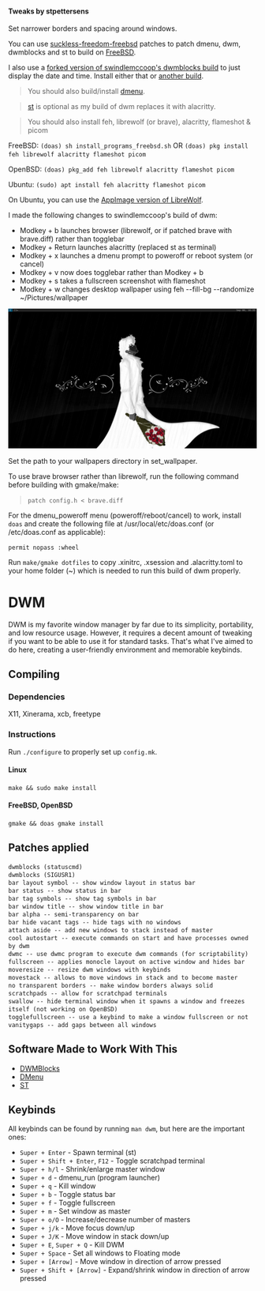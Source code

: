 #### Tweaks by stpettersens
Set narrower borders and spacing around windows.

You can use [suckless-freedom-freebsd](https://github.com/stpettersens/suckless-freedom-freebsd) patches to patch dmenu, dwm, dwmblocks and st
to build on [FreeBSD](https://www.freebsd.org).

I also use a [forked version of swindlemccoop's dwmblocks build](https://github.com/stpettersens/dwmblocks) to just display the date and time.
Install either that or [another build](https://github.com/swindlesmccoop/dwmblocks).

> You should also build/install [dmenu](https://github.com/swindlesmccoop/dmenu).

> [st](https://github.com/swindlesmccoop/st) is optional as my build of dwm replaces it with alacritty.

> You should also install feh, librewolf (or brave), alacritty, flameshot & picom

FreeBSD:
`(doas) sh install_programs_freebsd.sh` OR
`(doas) pkg install feh librewolf alacritty flameshot picom`

OpenBSD:
`(doas) pkg_add feh librewolf alacritty flameshot picom`

Ubuntu:
`(sudo) apt install feh alacritty flameshot picom`

On Ubuntu, you can use the [AppImage version
of LibreWolf](https://librewolf.net/installation/linux). 

I made the following changes to swindlemccoop's build of dwm:

* Modkey + b launches browser (librewolf, or if patched brave with brave.diff) rather than togglebar
* Modkey + Return launches alacritty (replaced st as terminal)
* Modkey + x launches a dmenu prompt to poweroff or reboot system (or cancel)
* Modkey + v now does togglebar rather than Modkey + b
* Modkey + s takes a fullscreen screenshot with flameshot
* Modkey + w changes desktop wallpaper using feh --fill-bg --randomize ~/Pictures/wallpaper

![alt dwm](screenshot.png)

Set the path to your wallpapers directory in set_wallpaper.
  
To use brave browser rather than librewolf, run the 
following command before building with gmake/make:
> `patch config.h < brave.diff`

For the dmenu_poweroff menu (poweroff/reboot/cancel) to work, install `doas`
and create the following file at /usr/local/etc/doas.conf (or /etc/doas.conf as applicable):
```
permit nopass :wheel
```

Run `make/gmake dotfiles` to copy .xinitrc, .xsession and .alacritty.toml to your home folder (~)
which is needed to run this build of dwm properly.

# DWM
DWM is my favorite window manager by far due to its simplicity, portability, and low resource usage. However, it requires a decent amount of tweaking if you want to be able to use it for standard tasks. That's what I've aimed to do here, creating a user-friendly environment and memorable keybinds.

## Compiling
### Dependencies
X11, Xinerama, xcb, freetype
### Instructions
Run `./configure` to properly set up `config.mk`.
#### Linux
`make && sudo make install`
#### FreeBSD, OpenBSD
`gmake && doas gmake install`

## Patches applied
```
dwmblocks (statuscmd)
dwmblocks (SIGUSR1)
bar layout symbol -- show window layout in status bar
bar status -- show status in bar
bar tag symbols -- show tag symbols in bar
bar window title -- show window title in bar
bar alpha -- semi-transparency on bar
bar hide vacant tags -- hide tags with no windows
attach aside -- add new windows to stack instead of master
cool autostart -- execute commands on start and have processes owned by dwm
dwmc -- use dwmc program to execute dwm commands (for scriptability)
fullscreen -- applies monocle layout on active window and hides bar
moveresize -- resize dwm windows with keybinds
movestack -- allows to move windows in stack and to become master
no transparent borders -- make window borders always solid
scratchpads -- allow for scratchpad terminals
swallow -- hide terminal window when it spawns a window and freezes itself (not working on OpenBSD)
togglefullscreen -- use a keybind to make a window fullscreen or not
vanitygaps -- add gaps between all windows
```

## Software Made to Work With This
- [DWMBlocks](https://github.com/swindlesmccoop/dwmblocks)
- [DMenu](https://github.com/swindlesmccoop/dmenu)
- [ST](https://github.com/swindlesmccoop/st)

## Keybinds
All keybinds can be found by running `man dwm`, but here are the important ones:
- `Super + Enter` - Spawn terminal (st)
- `Super + Shift + Enter`, `F12` - Toggle scratchpad terminal
- `Super + h/l` - Shrink/enlarge master window
- `Super + d` - dmenu\_run (program launcher)
- `Super + q` - Kill window
- `Super + b` - Toggle status bar
- `Super + f` - Toggle fullscreen
- `Super + m` - Set window as master
- `Super + o/O` - Increase/decrease number of masters
- `Super + j/k` - Move focus down/up
- `Super + J/K` - Move window in stack down/up
- `Super + E`, `Super + Q` - Kill DWM
- `Super + Space` - Set all windows to Floating mode
- `Super + [Arrow]` - Move window in direction of arrow pressed
- `Super + Shift + [Arrow]` - Expand/shrink window in direction of arrow pressed

